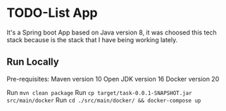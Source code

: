 # TODO-List App

It's a Spring boot App based on Java version 8, it was choosed this tech stack because is the stack that I have being working lately.


## Run Locally
Pre-requisites:
  Maven version 10
  Open JDK version 16 
  Docker version 20
  
Run `mvn clean package`
Run `cp target/task-0.0.1-SNAPSHOT.jar src/main/docker`
Run `cd ./src/main/docker/ && docker-compose up`




